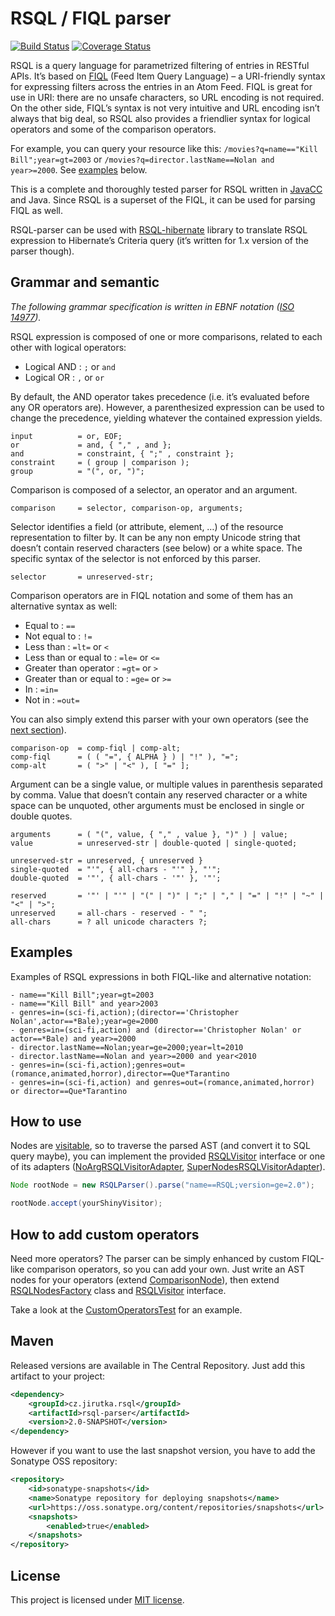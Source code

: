 RSQL / FIQL parser
==================
[![Build Status](https://travis-ci.org/jirutka/rsql-parser.png)](https://travis-ci.org/jirutka/rsql-parser) [![Coverage Status](https://coveralls.io/repos/jirutka/rsql-parser/badge.png)](https://coveralls.io/r/jirutka/rsql-parser)

RSQL is a query language for parametrized filtering of entries in RESTful APIs. It’s based on [FIQL](http://tools.ietf.org/html/draft-nottingham-atompub-fiql-00) (Feed Item Query Language) – a URI-friendly syntax for expressing filters across the entries in an Atom Feed.
FIQL is great for use in URI: there are no unsafe characters, so URL encoding is not required. On the other side, FIQL’s syntax is not very intuitive and URL encoding isn’t always that big deal, so RSQL also provides a friendlier syntax for logical operators and some of the comparison operators.

For example, you can query your resource like this: `/movies?q=name=="Kill Bill";year=gt=2003` or `/movies?q=director.lastName==Nolan and year>=2000`. See [examples](#examples) below.

This is a complete and thoroughly tested parser for RSQL written in [JavaCC](http://javacc.java.net/) and Java. Since RSQL is
a superset of the FIQL, it can be used for parsing FIQL as well.

RSQL-parser can be used with [RSQL-hibernate](https://github.com/jirutka/rsql-hibernate) library to translate RSQL
expression to Hibernate’s Criteria query (it’s written for 1.x version of the parser though).


Grammar and semantic
--------------------
_The following grammar specification is written in EBNF notation ([ISO 14977](http://www.cl.cam.ac.uk/~mgk25/iso-14977.pdf))._

RSQL expression is composed of one or more comparisons, related to each other with logical operators:

* Logical AND : `;` or ` and `
* Logical OR : `,` or ` or `

By default, the AND operator takes precedence (i.e. it’s evaluated before any OR operators are). However, a
parenthesized expression can be used to change the precedence, yielding whatever the contained expression yields.

    input          = or, EOF;
    or             = and, { "," , and };
    and            = constraint, { ";" , constraint };
    constraint     = ( group | comparison );
    group          = "(", or, ")";

Comparison is composed of a selector, an operator and an argument.

    comparison     = selector, comparison-op, arguments;

Selector identifies a field (or attribute, element, …) of the resource representation to filter by. It can be any non
empty Unicode string that doesn’t contain reserved characters (see below) or a white space. The specific syntax of the
selector is not enforced by this parser.

    selector       = unreserved-str;

Comparison operators are in FIQL notation and some of them has an alternative syntax as well:

* Equal to : `==`
* Not equal to : `!=`
* Less than : `=lt=` or `<`
* Less than or equal to : `=le=` or `<=`
* Greater than operator : `=gt=` or `>`
* Greater than or equal to : `=ge=` or `>=`
* In : `=in=`
* Not in : `=out=`

You can also simply extend this parser with your own operators (see the [next section](#how-to-add-custom-operators)).

    comparison-op  = comp-fiql | comp-alt;
    comp-fiql      = ( ( "=", { ALPHA } ) | "!" ), "=";
    comp-alt       = ( ">" | "<" ), [ "=" ];

Argument can be a single value, or multiple values in parenthesis separated by comma. Value that doesn’t contain any
reserved character or a white space can be unquoted, other arguments must be enclosed in single or double quotes.

    arguments      = ( "(", value, { "," , value }, ")" ) | value;
    value          = unreserved-str | double-quoted | single-quoted;

    unreserved-str = unreserved, { unreserved }
    single-quoted  = "'", { all-chars - "'" }, "'";
    double-quoted  = '"', { all-chars - '"' }, '"';

    reserved       = '"' | "'" | "(" | ")" | ";" | "," | "=" | "!" | "~" | "<" | ">";
    unreserved     = all-chars - reserved - " ";
    all-chars      = ? all unicode characters ?;


Examples
--------

Examples of RSQL expressions in both FIQL-like and alternative notation:

    - name=="Kill Bill";year=gt=2003
    - name=="Kill Bill" and year>2003
    - genres=in=(sci-fi,action);(director=='Christopher Nolan',actor==*Bale);year=ge=2000
    - genres=in=(sci-fi,action) and (director=='Christopher Nolan' or actor==*Bale) and year>=2000
    - director.lastName==Nolan;year=ge=2000;year=lt=2010
    - director.lastName==Nolan and year>=2000 and year<2010
    - genres=in=(sci-fi,action);genres=out=(romance,animated,horror),director==Que*Tarantino
    - genres=in=(sci-fi,action) and genres=out=(romance,animated,horror) or director==Que*Tarantino


How to use
----------

Nodes are [visitable](http://en.wikipedia.org/wiki/Visitor_pattern), so to traverse the parsed AST (and convert it to
SQL query maybe), you can implement the provided [RSQLVisitor] interface or one of its adapters
([NoArgRSQLVisitorAdapter], [SuperNodesRSQLVisitorAdapter]).

```java
Node rootNode = new RSQLParser().parse("name==RSQL;version=ge=2.0");

rootNode.accept(yourShinyVisitor);
```


How to add custom operators
---------------------------

Need more operators? The parser can be simply enhanced by custom FIQL-like comparison
operators, so you can add your own. Just write an AST nodes for your operators (extend [ComparisonNode]), then extend
[RSQLNodesFactory] class and [RSQLVisitor] interface.

Take a look at the [CustomOperatorsTest] for an example.


Maven
-----

Released versions are available in The Central Repository. Just add this artifact to your project:

```xml
<dependency>
    <groupId>cz.jirutka.rsql</groupId>
    <artifactId>rsql-parser</artifactId>
    <version>2.0-SNAPSHOT</version>
</dependency>
```

However if you want to use the last snapshot version, you have to add the Sonatype OSS repository:

```xml
<repository>
    <id>sonatype-snapshots</id>
    <name>Sonatype repository for deploying snapshots</name>
    <url>https://oss.sonatype.org/content/repositories/snapshots</url>
    <snapshots>
        <enabled>true</enabled>
    </snapshots>
</repository>
```


License
-------

This project is licensed under [MIT license](http://opensource.org/licenses/MIT).


[ComparisonNode]: src/main/java/cz/jirutka/rsql/parser/ast/ComparisonNode.java
[RSQLNodesFactory]: src/main/java/cz/jirutka/rsql/parser/ast/RSQLNodesFactory.java
[RSQLVisitor]: src/main/java/cz/jirutka/rsql/parser/ast/RSQLVisitor.java
[NoArgRSQLVisitorAdapter]: src/main/java/cz/jirutka/rsql/parser/ast/NoArgRSQLVisitorAdapter.java
[SuperNodesRSQLVisitorAdapter]: src/main/java/cz/jirutka/rsql/parser/ast/SuperNodesRSQLVisitorAdapter.java
[CustomOperatorsTest]: src/test/groovy/cz/jirutka/rsql/parser/CustomOperatorsTest.groovy
